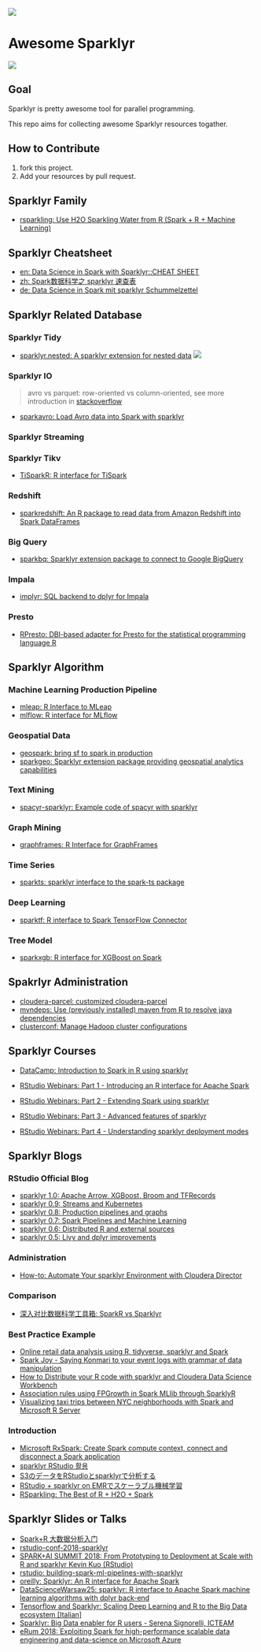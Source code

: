 ![](https://image-static.segmentfault.com/384/292/3842924659-5ca8af767bf9c_articlex)

# Awesome Sparklyr

![](https://camo.githubusercontent.com/1997c7e760b163a61aba3a2c98f21be8c524be29/68747470733a2f2f617765736f6d652e72652f62616467652e737667)

## Goal

Sparklyr is pretty awesome tool for parallel programming.

This repo aims for collecting awesome Sparklyr resources togather.

## How to Contribute

1. fork this project.
2. Add your resources by pull request.

## Sparklyr Family

+ [rsparkling: Use H2O Sparkling Water from R (Spark + R + Machine Learning)](https://github.com/h2oai/sparkling-water/tree/master/r)

## Sparklyr Cheatsheet

+ [en: Data Science in Spark with Sparklyr::CHEAT SHEET](https://ugoproto.github.io/ugo_r_doc/sparklyr.pdf)
+ [zh: Spark数据科学之 sparklyr 速查表](https://github.com/rstudio/cheatsheets/raw/master/translations/chinese/sparklyr-cheatsheet_zh_CN.pdf)
+ [de: Data Science in Spark mit sparklyr Schummelzettel](https://github.com/rstudio/cheatsheets/raw/master/translations/german/sparklyr-cheatsheet_de.pdf)


## Sparklyr Related Database

### Sparklyr Tidy

+ [sparklyr.nested: A sparklyr extension for nested data](https://github.com/mitre/sparklyr.nested) ![](https://camo.githubusercontent.com/bee62001eaf4c58d69c524724204929a9190ba9a/687474703a2f2f6372616e6c6f67732e722d706b672e6f72672f6261646765732f6772616e642d746f74616c2f737061726b6c79722e6e6573746564)

### Sparklyr IO

> avro vs parquet: row-oriented vs column-oriented, see more introduction in [stackoverflow](https://stackoverflow.com/questions/28957291/avro-vs-parquet)
+ [sparkavro: Load Avro data into Spark with sparklyr](https://github.com/chezou/sparkavro) 


### Sparklyr Streaming

### Sparklyr Tikv

+ [TiSparkR: R interface for TiSpark](https://github.com/pingcap/tispark/tree/master/R)

### Redshift

+ [sparkredshift: An R package to read data from Amazon Redshift into Spark DataFrames](https://github.com/Emaasit/sparkredshift)

### Big Query

+ [sparkbq: Sparklyr extension package to connect to Google BigQuery](https://github.com/miraisolutions/sparkbq)

### Impala

+ [implyr: SQL backend to dplyr for Impala](https://github.com/ianmcook/implyr)

### Presto

+ [RPresto: DBI-based adapter for Presto for the statistical programming language R](https://github.com/prestodb/RPresto)


## Sparklyr Algorithm

### Machine Learning Production Pipeline

+ [mleap: R Interface to MLeap](https://github.com/rstudio/mleap)
+ [mlflow: R interface for MLflow](https://github.com/mlflow/mlflow/tree/master/mlflow/R/mlflow)

### Geospatial Data

+ [geospark: bring sf to spark in production](https://github.com/harryprince/geospark)
+ [sparkgeo: Sparklyr extension package providing geospatial analytics capabilities](https://github.com/miraisolutions/sparkgeo)

### Text Mining

+ [spacyr-sparklyr: Example code of spacyr with sparklyr](https://github.com/chezou/spacyr-sparklyr)

### Graph Mining

+ [graphframes: R Interface for GraphFrames](https://github.com/rstudio/graphframes)

### Time Series 

+ [sparkts: sparklyr interface to the spark-ts package](https://github.com/nathaneastwood/sparkts)

### Deep Learning

+ [sparktf: R interface to Spark TensorFlow Connector](https://github.com/rstudio/sparktf)

### Tree Model

+ [sparkxgb: R interface for XGBoost on Spark](https://github.com/rstudio/sparkxgb)

## Spakrlyr Administration

+ [cloudera-parcel: customized cloudera-parcel](https://github.com/chezou/cloudera-parcel)
+ [mvndeps: Use (previously installed) maven from R to resolve java dependencies](https://github.com/mitre/mvndeps)
+ [clusterconf: Manage Hadoop cluster configurations](https://github.com/mitre/clusterconf)

## Sparklyr Courses

+ [DataCamp: Introduction to Spark in R using sparklyr](https://www.datacamp.com/courses/introduction-to-spark-in-r-using-sparklyr)

+ [RStudio Webinars: Part 1 - Introducing an R interface for Apache Spark](https://resources.rstudio.com/webinars/introducing-an-r-interface-for-apache-spark)
+ [RStudio Webinars: Part 2 - Extending Spark using sparklyr](https://resources.rstudio.com/webinars/extending-spark-using-sparklyr)
+ [RStudio Webinars: Part 3 - Advanced features of sparklyr](https://resources.rstudio.com/webinars/advanced-features-of-sparklyr)
+ [RStudio Webinars: Part 4 - Understanding sparklyr deployment modes](https://resources.rstudio.com/webinars/understanding-sparklyr-deployment-modes)

## Sparklyr Blogs

### RStudio Official Blog

+ [sparklyr 1.0: Apache Arrow, XGBoost, Broom and TFRecords](https://blog.rstudio.com/2019/03/15/sparklyr-1-0/)
+ [sparklyr 0.9: Streams and Kubernetes](https://blog.rstudio.com/2018/10/01/sparklyr-0-9/)
+ [sparklyr 0.8: Production pipelines and graphs](https://blog.rstudio.com/2018/05/14/sparklyr-0-8/)
+ [sparklyr 0.7: Spark Pipelines and Machine Learning](https://blog.rstudio.com/2018/01/29/sparklyr-0-7/)
+ [sparklyr 0.6: Distributed R and external sources](https://blog.rstudio.com/2017/07/31/sparklyr-0-6/)
+ [sparklyr 0.5: Livy and dplyr improvements](https://blog.rstudio.com/2017/01/24/sparklyr-0-5/)

### Administration

+ [How-to: Automate Your sparklyr Environment with Cloudera Director](https://blog.cloudera.com/blog/2016/12/automating-your-sparklyr-environment-with-cloudera-director/?_ga=1.264069893.826902665.1483652158)

### Comparison

+ [深入对比数据科学工具箱: SparkR vs Sparklyr](https://cosx.org/2018/05/sparkr-vs-sparklyr)

### Best Practice Example

+ [Online retail data analysis using R, tidyverse, sparklyr and Spark](https://rstudio-pubs-static.s3.amazonaws.com/430563_d38c12b53d724fa6852949b1f3e4ffbf.html)
+ [Spark Joy - Saying Konmari to your event logs with grammar of data manipulation](https://etheleon.github.io/articles/spark-joy/)
+ [How to Distribute your R code with sparklyr and Cloudera Data Science Workbench](https://blog.cloudera.com/blog/2017/09/how-to-distribute-your-r-code-with-sparklyr-and-cdsw/)
+ [Association rules using FPGrowth in Spark MLlib through SparklyR](https://longhowlam.wordpress.com/2017/11/23/association-rules-using-fpgrowth-in-spark-mllib-through-sparklyr/)
+ [Visualizing taxi trips between NYC neighborhoods with Spark and Microsoft R Server](https://blog.revolutionanalytics.com/2016/12/taxi-mrs-spark.html)

### Introduction

+ [Microsoft RxSpark: Create Spark compute context, connect and disconnect a Spark application](https://docs.microsoft.com/en-us/machine-learning-server/r-reference/revoscaler/rxspark)
+ [sparklyr RStudio 활용](https://statkclee.github.io/bigdata/ds-sparklyr.html)
+ [S3のデータをRStudioとsparklyrで分析する](https://blog.cloudera.co.jp/rspark-with-cloudera-director-ee9ac5826f19)
+ [RStudio + sparklyr on EMRでスケーラブル機械学習](http://smrmkt.hatenablog.jp/entry/2017/01/25/205608)
+ [RSparkling: The Best of R + H2O + Spark](https://dzone.com/articles/rsparkling-gt-the-best-of-r-h2o-spark)

## Sparklyr Slides or Talks

+ [Spark+R 大数据分析入门](https://github.com/lix90/Rnotes/raw/master/Spark%2BR_bigdata_intro.pdf)
+ [rstudio-conf-2018-sparklyr](https://s3-us-west-2.amazonaws.com/kevinykuo/rsconf-sparklyr/rstudio-conf-2018-sparklyr.html)
+ [SPARK+AI SUMMIT 2018: From Prototyping to Deployment at Scale with R and sparklyr Kevin Kuo (RStudio)](https://vimeo.com/274395988)
+ [rstudio: building-spark-ml-pipelines-with-sparklyr](https://www.rstudio.com/resources/videos/building-spark-ml-pipelines-with-sparklyr/)
+ [oreilly: Sparklyr: An R interface for Apache Spark](https://cdn.oreillystatic.com/en/assets/1/event/193/Sparklyr_%20An%20R%20interface%20for%20Apache%20Spark%20Presentation.pdf)
+ [DataScienceWarsaw25: sparklyr: R interface to Apache Spark machine learning algorithms with dplyr back-end](http://r-addict.com/DataScienceWarsaw25/show/#/)
+ [Tensorflow and Sparklyr: Scaling Deep Learning and R to the Big Data ecosystem [Italian]](https://www.youtube.com/watch?v=VnaCn9qr0PU)
+ [Sparklyr: Big Data enabler for R users - Serena Signorelli, ICTEAM](https://www.slideshare.net/ds_mi/sparklyr-big-data-enabler-for-r-users-serena-signorelli-icteam)
+ [eRum 2018: Exploiting Spark for high-performance scalable data engineering and data-science on Microsoft Azure ](https://fieldy6961public.blob.core.windows.net/erum2018/erum2018whichSpark.pdf)
